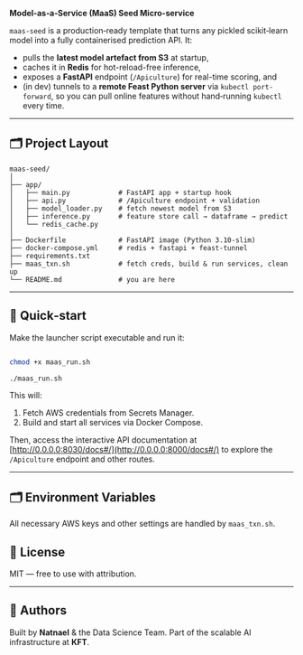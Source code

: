 **Model‑as‑a‑Service (MaaS) Seed Micro‑service**

`maas‑seed` is a production‑ready template that turns any pickled scikit‑learn model into a fully containerised prediction API. It:

* pulls the **latest model artefact from S3** at startup,
* caches it in **Redis** for hot-reload-free inference,
* exposes a **FastAPI** endpoint (`/Apiculture`) for real-time scoring, and
* (in dev) tunnels to a **remote Feast Python server** via `kubectl port-forward`, so you can pull online features without hand‑running `kubectl` every time.

---

## 🗂️ Project Layout

```
maas-seed/
│
├── app/
│   ├── main.py            # FastAPI app + startup hook
│   ├── api.py             # /Apiculture endpoint + validation
│   ├── model_loader.py    # fetch newest model from S3
│   ├── inference.py       # feature store call → dataframe → predict
│   └── redis_cache.py
│
├── Dockerfile             # FastAPI image (Python 3.10-slim)
├── docker-compose.yml     # redis + fastapi + feast-tunnel
├── requirements.txt
├── maas_txn.sh            # fetch creds, build & run services, clean up
└── README.md              # you are here
```

---

## 🚀 Quick‑start

Make the launcher script executable and run it:

```bash

chmod +x maas_run.sh

./maas_run.sh
```

This will:

1. Fetch AWS credentials from Secrets Manager.
2. Build and start all services via Docker Compose.

Then, access the interactive API documentation at [http://0.0.0.0:8030/docs#/](http://0.0.0.0:8000/docs#/) to explore the `/Apiculture` endpoint and other routes.

---

## 🗂️ Environment Variables

All necessary AWS keys and other settings are handled by `maas_txn.sh`.

## 📄 License

MIT — free to use with attribution.

---

## 👥 Authors

Built by **Natnael** & the Data Science Team. Part of the scalable AI infrastructure at **KFT**.
